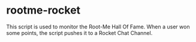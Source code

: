 # rootme-rocket
This script is used to monitor the Root-Me Hall Of Fame. When a user won some points, the script pushes it to a Rocket Chat Channel.
